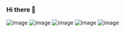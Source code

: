 ### Hi there 👋

![image](https://github.com/varayush007/varayush007/assets/108609442/ba356ca6-fd7c-40ac-908c-c2bad1d09c13)
![image](https://github.com/varayush007/varayush007/assets/108609442/1ca4f4ac-6ba8-4ed6-84eb-8b0c91307b14)
![image](https://github.com/varayush007/varayush007/assets/108609442/76e04bbc-13e2-471b-ad67-13d1f7540606)
![image](https://github.com/varayush007/varayush007/assets/108609442/e246c24a-9b9c-4b7c-ae15-6298355f9ae0)
![image](https://github.com/varayush007/varayush007/assets/108609442/f5eaf21b-9fe9-465e-b639-565a2b08f07c)




<!--
**varayush007/varayush007** is a ✨ _special_ ✨ repository because its `README.md` (this file) appears on your GitHub profile.

Here are some ideas to get you started:

- 🔭 I’m currently working on ...
- 🌱 I’m currently learning ...Langchain, NLP
- 👯 I’m looking to collaborate on ...
- 🤔 I’m looking for help with ...
- 💬 Ask me about ...
- 📫 How to reach me: ...
- 😄 Pronouns: ...
- ⚡ Fun fact: ...
-->
